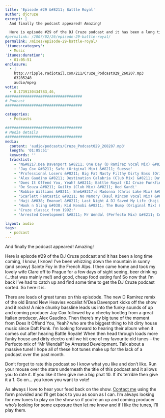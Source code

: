 ```yaml
---
title: 'Episode #29 &#8211; Battle Royal'
author: djcruze
excerpt: |
  And finally the podcast appeared! Amazing!

  Here is episode #29 of the DJ Cruze podcast and it has been a long time coming, I know, I know! I've been whizzing down the mountain in sunny (and snowy) Sainte Foy in the French Alps. I then came home and took my lovely wife Clare off to Prague for a few days of sight seeing, beer drinking (...that was mainly me!) and good, cheap food eating fun! So now that I'm back I've had to catch up and find some time to get the DJ Cruze podcast sorted. So here it is...
#permalink: /2007/02/26/episode-29-battle-royal/
permalink: /mixes/episode-29-battle-royal/
'itunes:category':
  - Music
'itunes:duration':
  - 01:05:51
enclosure:
  - |
    http://ripple.radiotail.com/211/Cruze_Podcast029_260207.mp3
    63285248
    audio/mpeg
votio:
  - 8.1739130434783,46,
###################################
# Podcast
###################################

categories:
  - Podcasts

###################################
# Media details
###################################
media:
  content: 'audio/podcasts/Cruze_Podcast029_260207.mp3'
  length: '01:05:51'
  keywords: ''
  tracklist:
    - 'N&#8217;Dea Davenport &#8211; One Day (D Ramirez Vocal Mix) &#8211; Dozer Records'
    - 'Jay Cox &#8211; Safe (Original Mix) &#8211; Suesse'
    - 'Professional Losers &#8211; Big Fat Nasty Filthy Dirty Bass (Original Mix) &#8211; Southern Fried Recordings'
    - 'Alex Gaudino &#8211; Destination Calabria (Club Mix) &#8211; Data Records'
    - 'Does It Offend You, Yeah? &#8211; Battle Royal (DJ Cruze Funkfinders Edit) &#8211; CDR'
    - 'De Souza &#8211; Guilty (Club Mix) &#8211; Hed Kandi'
    - 'Robbie Williams &#8211; She&#8217;s Madonna (Chris Lake Mix) &#8211; EMI'
    - 'Scarlett Fantastic &#8211; No Memory (Raul Rincon Vocal Mix) &#8211; Boss Records'
    - 'Haji &#038; Emanuel &#8211; Last Night A DJ Saved My Life (Haji &#038; Emanuel Remix) &#8211; Apollo Records'
    - 'Hook n Sling &#038; Kid Kenobi &#8211; The Bump (Original Mix) &#8211; CR2 Records'
    - 'Cruze classic from 1992:'
    - 'Arrested Development &#8211; Mr Wendal (Perfecto Mix) &#8211; Cooltempo'

layout: audio
tags:
  - podcast
---
```


And finally the podcast appeared! Amazing!

Here is episode #29 of the DJ Cruze podcast and it has been a long time coming, I know, I know! I&#8217;ve been whizzing down the mountain in sunny (and snowy) Sainte Foy in the French Alps. I then came home and took my lovely wife Clare off to Prague for a few days of sight seeing, beer drinking (&#8230;that was mainly me!) and good, cheap food eating fun! So now that I&#8217;m back I&#8217;ve had to catch up and find some time to get the DJ Cruze podcast sorted. So here it is.

There are loads of great tunes on this episdode. The new D Ramirez remix of the old Brand New Heavies vocalist N&#8217;Dea Davenport kicks off the show and it rocks! A nice chunky bassline leads us into the funky sounds of up and coming producer Jay Cox followed by a cheeky bootleg from a great Italian producer, Alex Gaudino. Then there&#8217;s my big tune of the moment from Does It Offend You, Yeah? who are the biggest thing to hit dirty house music since Daft Punk. I&#8217;m looking forward to hearing their album when it comes out after hearing Battle Royale! When then head through loads more funky house and dirty electro until we hit one of my favourite old tunes &#8211; the Perfecto mix of &#8220;Mr Wendall&#8221; by Arrested Development. Talk about a massive tune! I hope all of these hot tunes make up for the lack of a podcast over the past month.

Don&#8217;t forget to rate this podcast so I know what you like and don&#8217;t like. Run your mouse over the stars underneath the title of this podcast and it allows you to rate it. If you like it then give me a big phat 10. If it&#8217;s terrible then give it a 1. Go on&#8230; you know you want to vote!

As always I love to hear your feed back on the show. [Contact me][1] using the form provided and I&#8217;ll get back to you as soon as I can. I&#8217;m always looking for new tunes to play on the show so if you&#8217;re an up and coming producer who&#8217;s looking for some exposure then let me know and if I like the tunes, I&#8217;ll play them.

[1]: /contact
